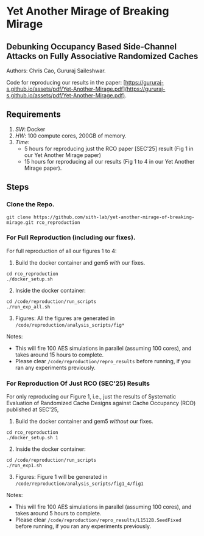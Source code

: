 # Yet Another Mirage of Breaking Mirage
## **Debunking Occupancy Based Side-Channel Attacks on Fully Associative Randomized Caches**

Authors: Chris Cao, Gururaj Saileshwar.

Code for reproducing our results in the paper: [https://gururaj-s.github.io/assets/pdf/Yet-Another-Mirage.pdf](https://gururaj-s.github.io/assets/pdf/Yet-Another-Mirage.pdf).

## Requirements
1. *SW*: Docker
2. *HW*: 100 compute cores, 200GB of memory.
3. *Time*:
   - 5 hours for reproducing just the RCO paper [SEC'25] result (Fig 1 in our Yet Another Mirage paper)
   - 15 hours for reproducing all our results (Fig 1 to 4 in our Yet Another Mirage paper).


## Steps

### Clone the Repo.

```
git clone https://github.com/sith-lab/yet-another-mirage-of-breaking-mirage.git rco_reproduction
```


### For Full Reproduction (including our fixes).

For full reproduction of all our figures 1 to 4:

1. Build the docker container and gem5 *with* our fixes. 
```
cd rco_reproduction
./docker_setup.sh
```

2. Inside the docker container:
```
cd /code/reproduction/run_scripts 
./run_exp_all.sh 
```

3. Figures:
All the figures are generated in `/code/reproduction/analysis_scripts/fig*`

Notes:
* This will fire 100 AES simulations in parallel (assuming 100 cores), and takes around 15 hours to complete.
* Please clear `/code/reproduction/repro_results` before running, if you ran any experiments previously.


### For Reproduction Of Just RCO (SEC'25) Results

For only reproducing our Figure 1, i.e., just the results of Systematic Evaluation of Randomized Cache Designs against Cache Occupancy (RCO) published at SEC'25,

1. Build the docker container and gem5 *without* our fixes. 
```
cd rco_reproduction
./docker_setup.sh 1
```

2. Inside the docker container:
```
cd /code/reproduction/run_scripts 
./run_exp1.sh 
```

3. Figures:
Figure 1 will be generated in `/code/reproduction/analysis_scripts/fig1_4/fig1`

Notes:
* This will fire 100 AES simulations in parallel (assuming 100 cores), and takes around 5 hours to complete.
* Please clear `/code/reproduction/repro_results/L1512B.SeedFixed` before running, if you ran any experiments previously.




